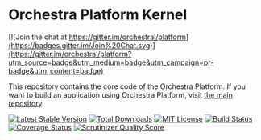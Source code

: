 Orchestra Platform Kernel
==============

[![Join the chat at https://gitter.im/orchestral/platform](https://badges.gitter.im/Join%20Chat.svg)](https://gitter.im/orchestral/platform?utm_source=badge&utm_medium=badge&utm_campaign=pr-badge&utm_content=badge)

This repository contains the core code of the Orchestra Platform. If you want to build an application using Orchestra Platform, visit [the main repository](https://github.com/orchestral/platform).

[![Latest Stable Version](https://img.shields.io/github/release/orchestral/kernel.svg?style=flat-square)](https://packagist.org/packages/orchestra/kernel)
[![Total Downloads](https://img.shields.io/packagist/dt/orchestra/kernel.svg?style=flat-square)](https://packagist.org/packages/orchestra/kernel)
[![MIT License](https://img.shields.io/packagist/l/orchestra/kernel.svg?style=flat-square)](https://packagist.org/packages/orchestra/kernel)
[![Build Status](https://img.shields.io/travis/orchestral/kernel/3.2.svg?style=flat-square)](https://travis-ci.org/orchestral/kernel)
[![Coverage Status](https://img.shields.io/coveralls/orchestral/kernel/3.2.svg?style=flat-square)](https://coveralls.io/r/orchestral/kernel?branch=3.2)
[![Scrutinizer Quality Score](https://img.shields.io/scrutinizer/g/orchestral/kernel/3.2.svg?style=flat-square)](https://scrutinizer-ci.com/g/orchestral/kernel/)
